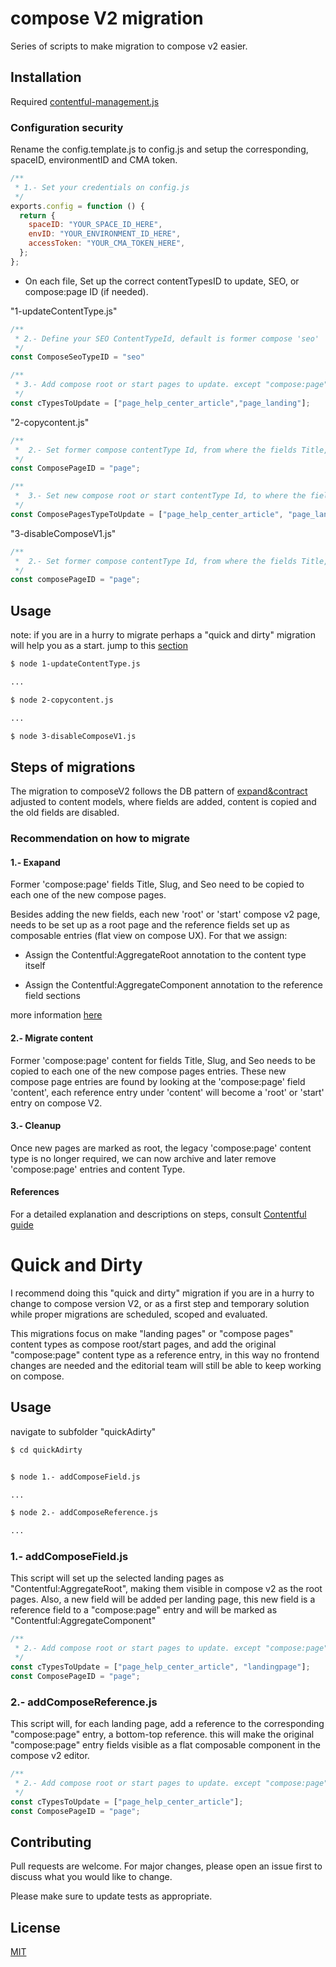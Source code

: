 # compose V2 migration
Series of scripts to make migration to compose v2 easier.


## Installation

Required [contentful-management.js](https://contentful.github.io/contentful-management.js/contentful-management/10.12.1/)

### Configuration security

Rename the config.template.js to config.js and setup the corresponding, spaceID, environmentID and CMA token.


```javascript
/**
 * 1.- Set your credentials on config.js
 */
exports.config = function () {
  return {
    spaceID: "YOUR_SPACE_ID_HERE",
    envID: "YOUR_ENVIRONMENT_ID_HERE",
    accessToken: "YOUR_CMA_TOKEN_HERE",
  };
};
```

* On each file, Set up the correct contentTypesID to update, SEO, or compose:page ID (if needed).

"1-updateContentType.js"
```javascript
/**
 * 2.- Define your SEO ContentTypeId, default is former compose 'seo'
 */
const ComposeSeoTypeID = "seo"

/**
 * 3.- Add compose root or start pages to update. except "compose:page"
 */
const cTypesToUpdate = ["page_help_center_article","page_landing"];
```

"2-copycontent.js"
```javascript
/**
 *  2.- Set former compose contentType Id, from where the fields Title,Slug and Seo will be copied.
 */
const ComposePageID = "page";

/**
 *  3.- Set new compose root or start contentType Id, to where the fields Title,Slug and Seo (from former compose) will be copied.
 */
const ComposePagesTypeToUpdate = ["page_help_center_article", "page_landing"];
```

"3-disableComposeV1.js"
```javascript
/**
 *  2.- Set former compose contentType Id, from where the fields Title,Slug and Seo will be copied.
 */
const composePageID = "page";
```

## Usage

note: if you are in a hurry to migrate perhaps a "quick and dirty" migration will help you as a start. jump to this [section](#quick-and-dirty)

```bash
$ node 1-updateContentType.js

...

$ node 2-copycontent.js

...

$ node 3-disableComposeV1.js
```

## Steps of migrations
The migration to composeV2 follows the DB pattern of [expand&contract](https://www.prisma.io/dataguide/types/relational/expand-and-contract-pattern) adjusted to content models, where fields are added, content is copied and the old fields are disabled.

### Recommendation on how to migrate 

#### 1.- Exapand
Former 'compose:page' fields Title, Slug, and Seo need to be copied to each one of the new compose pages.

Besides adding the new fields, each new 'root' or 'start' compose v2 page, needs to be set up as a root page and the reference fields set up as composable entries (flat view on compose UX).
For that we assign:

* Assign the Contentful:AggregateRoot annotation to the content type itself

* Assign the Contentful:AggregateComponent annotation to the reference field sections

more information [here](https://www.contentful.com/developers/docs/references/content-management-api/#assigning-annotations)

#### 2.- Migrate content
Former 'compose:page' content for fields Title, Slug, and Seo needs to be copied to each one of the new compose pages entries.
These new compose page entries are found by looking at the 'compose:page' field 'content', each reference entry under 'content' will become a 'root' or 'start' entry on compose V2.

#### 3.- Cleanup

Once new pages are marked as root, the legacy 'compose:page' content type is no longer required, we can now archive and later remove 'compose:page' entries and content Type.

#### References
For a detailed explanation and descriptions on steps, consult [Contentful guide](https://www.contentful.com/developers/docs/compose/upgrade-to-customizable-compose-content-model/)

# Quick and Dirty
I recommend doing this "quick and dirty" migration if you are in a hurry to change to compose version V2, or as a first step and temporary solution while proper migrations are scheduled, scoped and evaluated.

This migrations focus on make "landing pages" or "compose pages" content types as compose root/start pages, and add the original "compose:page" content type as a reference entry, in this way no frontend changes are needed and the editorial team will still be able to keep working on compose.


## Usage

navigate to subfolder "quickAdirty"


```bash
$ cd quickAdirty


$ node 1.- addComposeField.js

...

$ node 2.- addComposeReference.js

...
```

### 1.- addComposeField.js
This script will set up the selected landing pages as "Contentful:AggregateRoot", making them visible in compose v2 as the root pages.
Also, a new field will be added per landing page, this new field is a reference field to a "compose:page" entry and will be marked as "Contentful:AggregateComponent"

```javascript
/**
 * 2.- Add compose root or start pages to update. except "compose:page"
 */
const cTypesToUpdate = ["page_help_center_article", "landingpage"];
const ComposePageID = "page";
```

### 2.- addComposeReference.js
This script will, for each landing page, add a reference to the corresponding "compose:page" entry, a bottom-top reference. this will make the original "compose:page" entry fields visible as a flat composable component in the compose v2 editor.

```javascript
/**
 * 2.- Add compose root or start pages to update. except "compose:page"
 */
const cTypesToUpdate = ["page_help_center_article"];
const ComposePageID = "page";
```


## Contributing
Pull requests are welcome. For major changes, please open an issue first to discuss what you would like to change.

Please make sure to update tests as appropriate.

## License
[MIT](https://choosealicense.com/licenses/mit/)